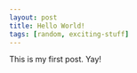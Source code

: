 ```yaml
---
layout: post
title: Hello World!
tags: [random, exciting-stuff]
---
```


This is my first post. Yay!
